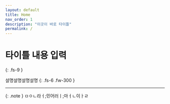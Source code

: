 ```yaml
---
layout: default
title: Home
nav_order: 1
description: "이곳이 바로 타이틀"
permalink: /
---
```


# 타이틀 내용 입력
{: .fs-9 }

설명설명설명설명
{: .fs-6 .fw-300 }

---

{: .note }
ㅁㅇㄴ라ㅓ;민어러ㅣ;마ㅓㄴ이ㅏㄹ